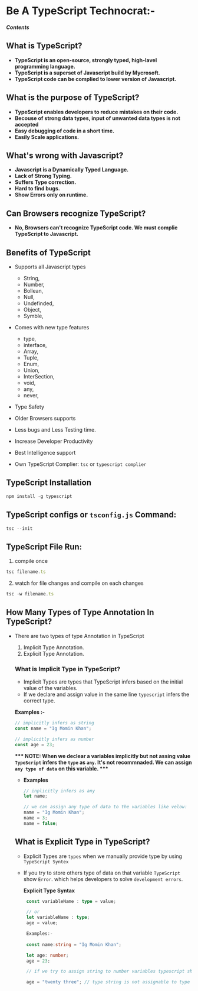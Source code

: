 # Be A TypeScript Technocrat:-

_**Contents**_

## What is TypeScript?

- **TypeScript is an open-source, strongly typed, high-lavel programming
  language.**
- **TypeScript is a superset of Javascript build by Mycrosoft.**
- **TypeScript code can be complied to lower version of Javascript.**

## What is the purpose of TypeScript?

- **TypeScript enables developers to reduce mistakes on their code.**
- **Becouse of strong data types, input of unwanted data types is not accepted**
- **Easy debugging of code in a short time.**
- **Easily Scale applications.**

## What's wrong with Javascript?

- **Javascript is a Dynamically Typed Language.**
- **Lack of Strong Typing.**
- **Suffers Type correction.**
- **Hard to find bugs.**
- **Show Errors only on runtime.**

## Can Browsers recognize TypeScript?

- **No, Browsers can't recognize TypeScript code. We must complie TypeScript to
  Javascript.**

## Benefits of TypeScript

- Supports all Javascript types

  - String,
  - Number,
  - Bollean,
  - Null,
  - Undefinded,
  - Object,
  - Symble,

- Comes with new type features
  - type,
  - interface,
  - Array,
  - Tuple,
  - Enum,
  - Union,
  - InterSection,
  - void,
  - any,
  - never,
- Type Safety
- Older Browsers supports
- Less bugs and Less Testing time.
- Increase Developer Productivity
- Best Intelligence support
- Own TypeScript Complier: `tsc` or `typescript complier`

## TypeScript Installation

```ts
npm install -g typescript
```

## TypeScript configs or `tsconfig.js` Command:

```ts
tsc --init
```

## TypeScript File Run:

1. compile once

```ts
tsc filename.ts
```

2. watch for file changes and compile on each changes

```ts
tsc -w filename.ts
```

## How Many Types of Type Annotation In TypeScript?

- There are two types of type Annotation in TypeScript

  1. Implicit Type Annotation.
  2. Explicit Type Annotation.

  ### What is Implicit Type in TypeScript?

  - Implicit Types are types that TypeScript infers based on the initial value
    of the variables.
  - If we declare and assign value in the same line `typescript` infers the
    correct type.

  **Examples :-**

  ```ts
  // implicitly infers as string
  const name = "Ig Momin Khan";

  // implicitly infers as number
  const age = 23;
  ```

  **\*\*\* NOTE: When we declear a variables implicitly but not assing value `TypeScript` infers the `type` as `any`. It's not recommnaded. We can assign `any type of data` on this variable. \*\*\***
    
    - **Examples**
         ```ts 
        // inplicitly infers as any
        let name; 

        // we can assign any type of data to the variables like velow:
        name = "Ig Momin Khan";
        name = 3;
        name = false;
        ```
  ## What is Explicit Type in TypeScript?
  - Explicit Types are `types` when we manually provide type by using `TypeScript Syntex`
  - If you try to store others type of data on that variable `TypeScript` show `Error`. which helps developers to solve `development errors`.
  
     **Explicit Type Syntax**
       ```ts 
        const variableName : type = value;

        // or 
        let variableName : type;
        age = value;

        Examples:-
            
        const name:string = "Ig Momin Khan";

        let age: number;
        age = 23;

        // if we try to assign string to number variables typescript shows error on the editor

        age = "twenty three"; // type string is not assignable to type number

       ``` 
